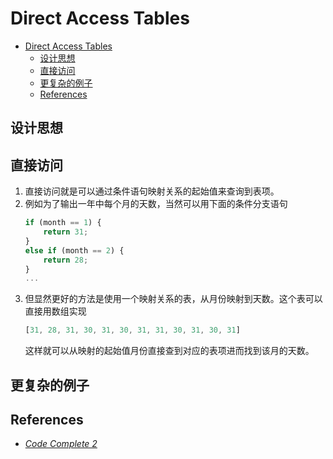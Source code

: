 # Direct Access Tables


<!-- TOC -->

- [Direct Access Tables](#direct-access-tables)
    - [设计思想](#设计思想)
    - [直接访问](#直接访问)
    - [更复杂的例子](#更复杂的例子)
    - [References](#references)

<!-- /TOC -->


## 设计思想
 

## 直接访问
1. 直接访问就是可以通过条件语句映射关系的起始值来查询到表项。
2. 例如为了输出一年中每个月的天数，当然可以用下面的条件分支语句
    ```js
    if (month == 1) {
        return 31;
    }
    else if (month == 2) {
        return 28;
    }
    ...
    ```
3. 但显然更好的方法是使用一个映射关系的表，从月份映射到天数。这个表可以直接用数组实现
    ```js
    [31, 28, 31, 30, 31, 30, 31, 31, 30, 31, 30, 31]
    ```
    这样就可以从映射的起始值月份直接查到对应的表项进而找到该月的天数。


## 更复杂的例子


## References
* [*Code Complete 2*](https://book.douban.com/subject/1432042/)
